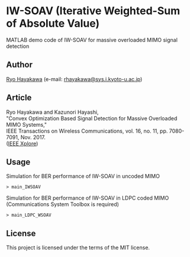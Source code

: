# IW-SOAV (Iterative Weighted-Sum of Absolute Value)
MATLAB demo code of IW-SOAV for massive overloaded MIMO signal detection

## Author
[Ryo Hayakawa](http://www.ip.info.eng.osaka-cu.ac.jp/~rhayakawa/index-e.html) (e-mail: rhayakawa@sys.i.kyoto-u.ac.jp)

## Article
Ryo Hayakawa and Kazunori Hayashi,  
"Convex Optimization Based Signal Detection for Massive Overloaded MIMO Systems,"  
IEEE Transactions on Wireless Communications, vol. 16, no. 11, pp. 7080-7091, Nov. 2017.  
([IEEE Xplore](https://ieeexplore.ieee.org/document/8013111/))

## Usage
Simulation for BER performance of IW-SOAV in uncoded MIMO  
```
> main_IWSOAV
```

Simulation for BER performance of IW-SOAV in LDPC coded MIMO (Communications System Toolbox is required)
```
> main_LDPC_WSOAV
```

## License
This project is licensed under the terms of the MIT license.
